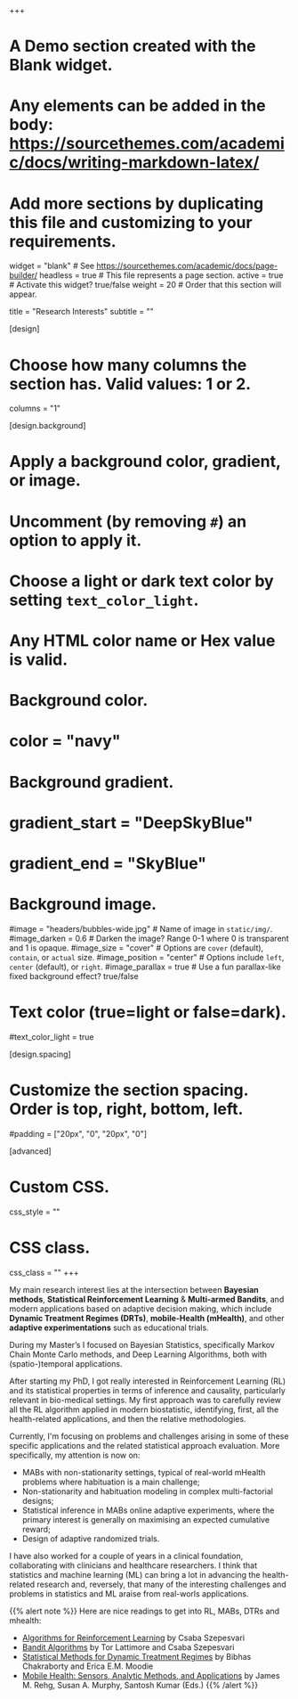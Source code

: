 +++
# A Demo section created with the Blank widget.
# Any elements can be added in the body: https://sourcethemes.com/academic/docs/writing-markdown-latex/
# Add more sections by duplicating this file and customizing to your requirements.

widget = "blank"  # See https://sourcethemes.com/academic/docs/page-builder/
headless = true  # This file represents a page section.
active = true  # Activate this widget? true/false
weight = 20  # Order that this section will appear.

title = "Research Interests"
subtitle = ""

[design]
  # Choose how many columns the section has. Valid values: 1 or 2.
  columns = "1"

[design.background]
  # Apply a background color, gradient, or image.
  #   Uncomment (by removing `#`) an option to apply it.
  #   Choose a light or dark text color by setting `text_color_light`.
  #   Any HTML color name or Hex value is valid.

  # Background color.
  # color = "navy"
  
  # Background gradient.
  # gradient_start = "DeepSkyBlue"
  # gradient_end = "SkyBlue"
  
  # Background image.
  #image = "headers/bubbles-wide.jpg"  # Name of image in `static/img/`.
  #image_darken = 0.6  # Darken the image? Range 0-1 where 0 is transparent and 1 is opaque.
  #image_size = "cover"  #  Options are `cover` (default), `contain`, or `actual` size.
  #image_position = "center"  # Options include `left`, `center` (default), or `right`.
  #image_parallax = true  # Use a fun parallax-like fixed background effect? true/false

  # Text color (true=light or false=dark).
  #text_color_light = true

[design.spacing]
  # Customize the section spacing. Order is top, right, bottom, left.
  #padding = ["20px", "0", "20px", "0"]

[advanced]
 # Custom CSS. 
 css_style = ""
 
 # CSS class.
 css_class = ""
+++

My main research interest lies at the intersection between **Bayesian methods**, **Statistical Reinforcement Learning** & **Multi-armed Bandits**, and modern applications based on adaptive decision making, which include **Dynamic Treatment Regimes (DRTs)**, **mobile-Health (mHealth)**, and other **adaptive experimentations** such as educational trials.  

During my Master’s I focused on Bayesian Statistics, specifically Markov Chain Monte Carlo methods, and Deep Learning Algorithms, both with (spatio-)temporal applications. 

After starting my PhD, I got really interested in Reinforcement Learning (RL) and its statistical properties in terms of inference and causality, particularly relevant in bio-medical settings.
My first approach was to carefully review all the RL algorithm applied in modern biostatistic, identifying, first, all the health-related applications, and then the relative methodologies.

Currently, I'm focusing on problems and challenges arising in some of these specific applications and the related statistical approach evaluation. More specifically, my attention is now on:
- MABs with non-stationarity settings, typical of real-world mHealth problems where habituation is a main challenge;
- Non-stationarity and habituation modeling in complex multi-factorial designs;
- Statistical inference in MABs online adaptive experiments, where the primary interest is generally on maximising an expected cumulative reward;
- Design of adaptive randomized trials.

I have also worked for a couple of years in a clinical foundation, collaborating with clinicians and healthcare researchers. I think that statistics and machine learning (ML) can bring a lot in advancing the health-related research and, reversely, that many of the interesting challenges and problems in statistics and ML araise from real-worls applications.

{{% alert note %}}
Here are nice readings to get into RL, MABs, DTRs and mhealth:
- [Algorithms for Reinforcement Learning](chrome-extension://oemmndcbldboiebfnladdacbdfmadadm/https://sites.ualberta.ca/~szepesva/papers/RLAlgsInMDPs.pdf) by Csaba Szepesvari
- [Bandit Algorithms](chrome-extension://oemmndcbldboiebfnladdacbdfmadadm/https://tor-lattimore.com/downloads/book/book.pdf) by Tor Lattimore and Csaba Szepesvari
- [Statistical Methods for Dynamic Treatment Regimes](https://link.springer.com/book/10.1007/978-1-4614-7428-9) by Bibhas Chakraborty and Erica E.M. Moodie
- [Mobile Health: Sensors, Analytic Methods, and Applications](https://www.springer.com/gp/book/9783319513935) by James M. Rehg, Susan A. Murphy, Santosh Kumar (Eds.)
{{% /alert %}}
